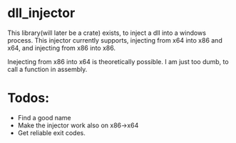 # dll_injector
This library(will later be a crate) exists, to inject a dll into a windows process.
This injector currently supports, injecting from x64 into x86 and x64, and injecting from x86 into x86.

Inejecting from x86 into x64 is theoretically possible. I am just too dumb, to call a function in assembly.
# Todos:

- Find a good name
- Make the injector work also on x86->x64
- Get reliable exit codes.